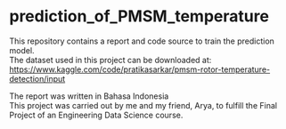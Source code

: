 # prediction_of_PMSM_temperature
This repository contains a report and code source to train the prediction model. <br>
The dataset used in this project can be downloaded at: https://www.kaggle.com/code/pratikasarkar/pmsm-rotor-temperature-detection/input

The report was written in Bahasa Indonesia <br>
This project was carried out by me and my friend, Arya, to fulfill the Final Project of an Engineering Data Science course.
